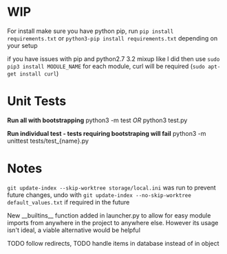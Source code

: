 # WIP

For install make sure you have python pip, run `pip install requirements.txt` or `python3-pip install requirements.txt` depending on your setup

if you have issues with pip and python2.7 3.2 mixup like I did then use `sudo pip3 install MODULE_NAME` for each module, curl will be required (`sudo apt-get install curl`)

# Unit Tests

**Run all with bootstrapping**
python3 -m test *OR* python3 test.py

**Run individual test - tests requiring bootstraping will fail**
python3 -m unittest tests/test_{name}.py

# Notes

`git update-index --skip-worktree storage/local.ini` was run to prevent future changes, undo with `git update-index --no-skip-worktree default_values.txt` if required in the future

New \_\_builtins\_\_ function added in launcher.py to allow for easy module imports from anywhere in the project to anywhere else. However its usage isn't ideal, a viable alternative would be helpful

TODO follow redirects, TODO handle items in database instead of in object
